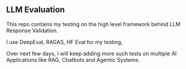 ## LLM Evaluation

This repo contains my testing on the high level framework behind LLM Response Validation.

I use DeepEval, RAGAS, HF Eval for my testing, 

Over next few days, I will keep adding more such tests on multiple AI Applications like RAG, Chatbots and Agentic Systems.